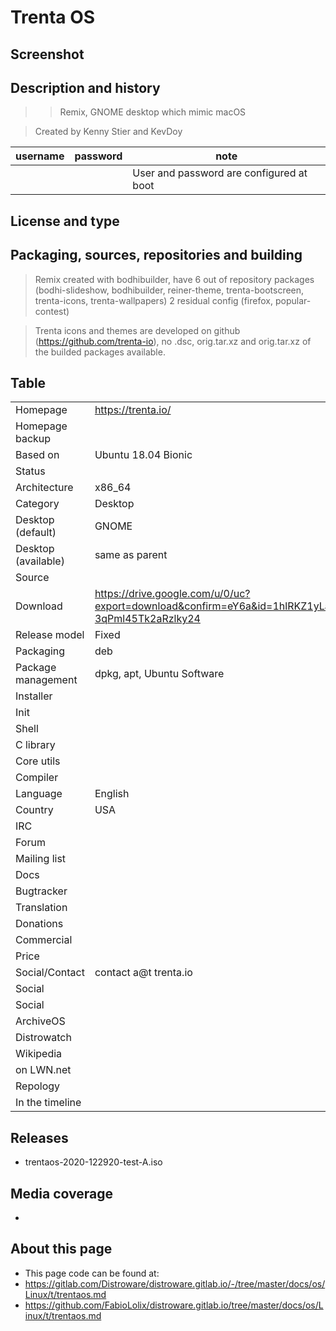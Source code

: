 # Trenta OS

## Screenshot


## Description and history

> >Remix, GNOME desktop which mimic macOS

> Created by Kenny Stier and KevDoy

| username | password | note |
|----------|----------|--|
|  |  | User and password are configured at boot |



## License and type

>


## Packaging, sources, repositories and building

> Remix created with bodhibuilder, have 6 out of repository packages (bodhi-slideshow, bodhibuilder, reiner-theme, trenta-bootscreen, trenta-icons, trenta-wallpapers) 2 residual config (firefox, popular-contest)

> Trenta icons and themes are developed on github (<https://github.com/trenta-io>), no .dsc, orig.tar.xz and orig.tar.xz of the builded packages available.


## Table

|                       |  |
|-----------------------|--|
| Homepage              | <https://trenta.io/> |
| Homepage backup       |  |
| Based on              | Ubuntu 18.04 Bionic |
| Status                |  |
| Architecture          | x86_64 |
| Category              | Desktop |
| Desktop (default)     | GNOME |
| Desktop (available)   | same as parent |
| Source                |  |
| Download              | <https://drive.google.com/u/0/uc?export=download&confirm=eY6a&id=1hlRKZ1yLaud6O-3qPml45Tk2aRzlky24> |
| Release model         | Fixed |
| Packaging             | deb |
| Package management    | dpkg, apt, Ubuntu Software |
| Installer             |  |
| Init                  |  |
| Shell                 |  |
| C library             |  |
| Core utils            |  |
| Compiler              |  |
| Language              | English |
| Country               | USA |
| IRC                   |  |
| Forum                 |  |
| Mailing list          |  |
| Docs                  |  |
| Bugtracker            |  |
| Translation           |  |
| Donations             |  |
| Commercial            |  |
| Price                 |  |
| Social/Contact        | contact a@t trenta.io |
| Social                |  |
| Social                |  |
| ArchiveOS             |  |
| Distrowatch           |  |
| Wikipedia             |  |
| on LWN.net            |  |
| Repology              |  |
| In the timeline       |  |


## Releases

* trentaos-2020-122920-test-A.iso


## Media coverage

* 


## About this page

* This page code can be found at:
* <https://gitlab.com/Distroware/distroware.gitlab.io/-/tree/master/docs/os/Linux/t/trentaos.md>
* <https://github.com/FabioLolix/distroware.gitlab.io/tree/master/docs/os/Linux/t/trentaos.md>
